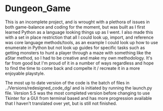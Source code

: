 # Dungeon_Game

This is an incomplete project, and is wrought with a plethora of issues in both game-balance and coding for the moment, but was built as I first learned Python as a language looking things up as I went. I also made this with a set in place restriction that all I could look up, import, and reference was core language methods/tools, as an example I could look up how to use enumerate in Python but not look up guides for specific tasks such as getting monsters to hunt a player through a maze with something like the aStar method, so I had to be creative and make my own methodology. It's far from good but I'm proud of it in a number of ways regardless and hope to find the time to come back and compelte it / recreate it in a more enjoyable playstyle.

The most up to date version of the code is the batch of files in ../Versions/redesigned_code_dg/ and is initiated by running the launch.py file. Version 5.5 was the most completed version before changing to use Tkinter for a GUI from terminal based and has more progression available that I haven't translated over yet, but is still not finished.
